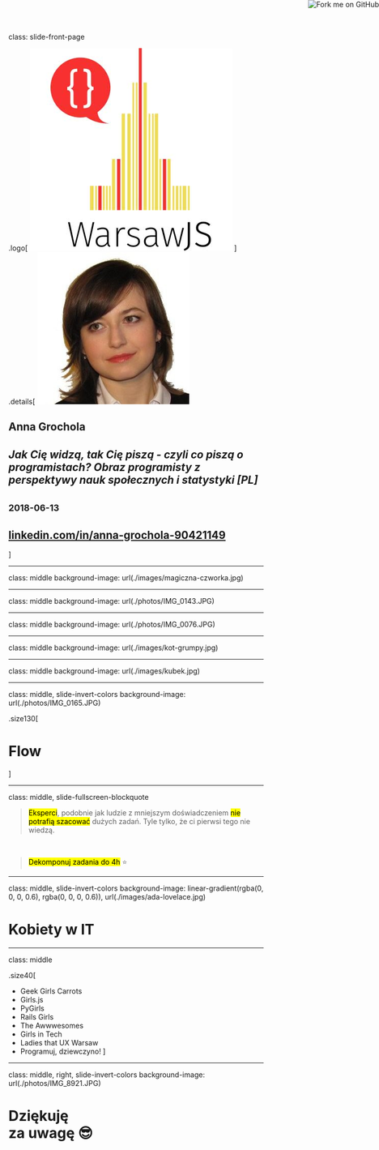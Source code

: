 class: slide-front-page

.logo[
![](./images/warsawjs/logo-white-400x400.jpg)
]
.details[
![](images/anna-grochola-300x300.jpeg)
## Anna Grochola
## <em>Jak Cię widzą, tak Cię piszą - czyli co piszą o programistach? Obraz programisty z perspektywy nauk społecznych i statystyki [PL]</em>
## <small>2018-06-13</small>
## <a href="https://www.linkedin.com/in/anna-grochola-90421149/">linkedin.com/in/anna-grochola-90421149</a>
]

<a href="https://github.com/ameemarks/slides-developer-profession-in-numbers"><img style="position: absolute; top: 0; right: 0; border: 0;" src="https://camo.githubusercontent.com/365986a132ccd6a44c23a9169022c0b5c890c387/68747470733a2f2f73332e616d617a6f6e6177732e636f6d2f6769746875622f726962626f6e732f666f726b6d655f72696768745f7265645f6161303030302e706e67" alt="Fork me on GitHub" data-canonical-src="https://s3.amazonaws.com/github/ribbons/forkme_right_red_aa0000.png"></a>

---

class: middle
background-image: url(./images/magiczna-czworka.jpg)

---

class: middle
background-image: url(./photos/IMG_0143.JPG)

---

class: middle
background-image: url(./photos/IMG_0076.JPG)

---

class: middle
background-image: url(./images/kot-grumpy.jpg)

---

class: middle
background-image: url(./images/kubek.jpg)

---

class: middle, slide-invert-colors
background-image: url(./photos/IMG_0165.JPG)

.size130[
# Flow
]

---

class: middle, slide-fullscreen-blockquote

> <mark>Eksperci</mark>, podobnie jak ludzie z mniejszym doświadczeniem
> <mark>nie potrafią szacować</mark> dużych zadań.
> Tyle tylko, że ci pierwsi tego nie wiedzą.<br/>

<br/>

> <mark>Dekomponuj zadania do 4h</mark> ⭐️ 

---

class: middle, slide-invert-colors
background-image: linear-gradient(rgba(0, 0, 0, 0.6), rgba(0, 0, 0, 0.6)), url(./images/ada-lovelace.jpg)

# Kobiety w IT

---

class: middle

.size40[

- Geek Girls Carrots
- Girls.js
- PyGirls
- Rails Girls
- The Awwwesomes
- Girls in Tech
- Ladies that UX Warsaw
- Programuj, dziewczyno!
]

---

class: middle, right, slide-invert-colors
background-image: url(./photos/IMG_8921.JPG)

# Dziękuję&nbsp;&nbsp;&nbsp;&nbsp;&nbsp;&nbsp;&nbsp;<br/>za uwagę 😎
